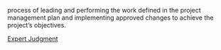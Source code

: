  process of leading and performing the work defined in the project management plan and implementing approved changes to achieve the project’s objectives.

[Expert Judgment](https://github.com/harpreetsinghbajaj/blog/blob/master/management/PMP/PMBOK6/Tools%20&%20Techniques/Expert%20judgment/README.md#direct-and-manage-project-work)
